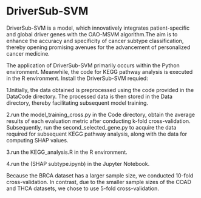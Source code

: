 # DriverSub-SVM
DriverSub-SVM is a model, which innovatively integrates patient-specific and global driver genes with the OAO-MSVM algorithm.The aim is to enhance the accuracy and specificity of cancer subtype classification, thereby opening promising avenues for the advancement of personalized cancer medicine. 

The application of DriverSub-SVM primarily occurs within the Python environment. Meanwhile, the code for KEGG pathway analysis is executed in the R environment.
Install the DriverSub-SVM requied:

1.Initially, the data obtained is preprocessed using the code provided in the DataCode directory. 
The processed data is then stored in the Data directory, thereby facilitating subsequent model training.

2.run the model_training_cross.py in the Code directory, obtain the average results of each evaluation metric after conducting k-fold cross-validation. 
Subsequently, run the second_selected_gene.py to acquire the data required for subsequent KEGG pathway analysis, along with the data for computing SHAP values.

3.run the KEGG_analysis.R in the R environment.

4.run the (SHAP subtype.ipynb) in the Jupyter Notebook.

Because the BRCA dataset has a larger sample size, we conducted 10-fold cross-validation. 
In contrast, due to the smaller sample sizes of the COAD and THCA datasets, we chose to use 5-fold cross-validation.
